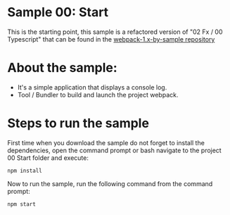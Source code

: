 # Sample 00: Start

This is the starting point, this sample is a refactored version of
"02 Fx / 00 Typescript" that can be found in the [webpack-1.x-by-sample
repository](https://github.com/Lemoncode/webpack-1.x-by-sample/tree/master/02%20Fx/00%20Typescript)

# About the sample:

- It's a simple application that displays a console log.
- Tool / Bundler to build and launch the project webpack.

# Steps to run the sample

First time when you download the sample do not forget to install the dependencies,
open the command prompt or bash navigate to the project 00 Start folder and
execute:

````
npm install
````

Now to run the sample, run the following command from the command prompt:

````
npm start
````
